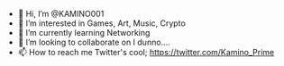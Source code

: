 - 👋 Hi, I’m @KAMINO001
- 👀 I’m interested in Games, Art, Music, Crypto
- 🌱 I’m currently learning Networking
- 💞️ I’m looking to collaborate on I dunno....
- 📫 How to reach me Twitter's cool; https://twitter.com/Kamino_Prime

<!---
KAMINO001/KAMINO001 is a ✨ special ✨ repository because its `README.md` (this file) appears on your GitHub profile.
You can click the Preview link to take a look at your changes.
--->

